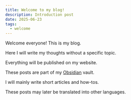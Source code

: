 ```yaml
---
title: Welcome to my blog!
description: Introduction post
date: 2025-06-23
tags:
  - welcome
---
```


Welcome everyone! This is my blog.

Here I will write my thoughts without a specific topic.

Everything will be published on my website.

These posts are part of my [Obsidian](/posts/how-to-start-with-obsidian) vault.

I will mainly write short articles and how-tos.

These posts may later be translated into other languages.

